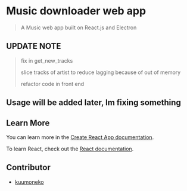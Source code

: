 # Music downloader web app

> A Music web app built on React.js and Electron

## UPDATE NOTE

> fix in get_new_tracks
>
> slice tracks of artist to reduce lagging because of out of memory
>
> refactor code in front end

## Usage will be added later, Im fixing something

## Learn More

You can learn more in the [Create React App documentation](https://facebook.github.io/create-react-app/docs/getting-started).

To learn React, check out the [React documentation](https://reactjs.org/).

## Contributor

- [kuumoneko](https://github.com/kuumoneko)

